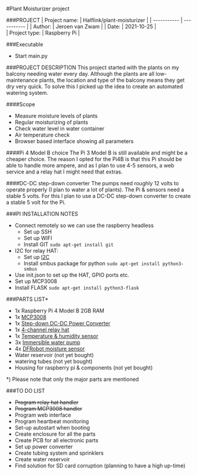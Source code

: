 #Plant Moisturizer project

###PROJECT
| Project name: | Halflink/plant-moisturizer |
| ----------- | ----------- |
| Author: | Jeroen van Zwam |
| Date: | 2021-10-25 |  
| Project type: | Raspberry Pi |

###Executable
* Start main.py 

###PROJECT DESCRIPTION
This project started with the plants on my balcony needing water every day.
Although the plants are all low- maintenance plants, the location and type of the balcony means they get dry very quick.
To solve this I picked up the idea to create an automated watering system.

####Scope
* Measure moisture levels of plants
* Regular moisturizing of plants
* Check water level in water container
* Air temperature check 
* Browser based interface showing all parameters

####Pi 4 Model B choice
The Pi 3 Model B is still available and might be a cheaper choice. The reason I opted for the Pi4B is that this Pi 
should be able to handle more ampere, and as I plan to use 4-5 sensors, a web service and a relay hat I might need 
that extras.

####DC-DC step-down converter
The pumps need roughly 12 volts to operate properly (I plan to water a lot of plants). The Pi & sensors need a stable 5 volts. 
For this I plan to use a DC-DC step-down converter to create a stable 5 volt for the Pi. 
 
###PI INSTALLATION NOTES
* Connect remotely so we can use the raspberry headless
  * Set up SSH 
  * Set up WIFI
  * Install GIT `sudo apt-get install git`
* I2C for relay HAT:
  * Set up [I2C](https://wiki.52pi.com/index.php?title=DockerPi_4_Channel_Relay_SKU:_EP-0099)
  * Install smbus package for python `sudo apt-get install python3-smbus`
* Use init.json to set up the HAT, GPIO ports etc.
* Set up MCP3008
* Install FLASK `sudo apt-get install python3-flask`

###PARTS LIST*
* 1x Raspberry Pi 4 Model B 2GB RAM
* 1x [MCP3008](https://elektronicavoorjou.nl/product/mcp3008/)
* 1x [Step-down DC-DC Power Converter](https://www.robotshop.com/eu/en/step-down-dc-dc-power-converter-25w.html)
* 1x [4-channel relay hat](https://www.robotshop.com/eu/en/4-channel-relay-hat-raspberry-pi-3b-3b2b.html)
* 1x [Temperature & humidity sensor](https://www.robotshop.com/eu/en/dht22-temperature-humidity-sensor.html)
* 3x [Immersible water pump](https://www.robotshop.com/eu/en/immersible-water-pump-water-tube.html)
* 4x [DFRobot moisture sensor](https://www.robotshop.com/eu/en/dfrobot-moisture-sensor.html)
* Water reservoir (not yet bought)
* watering tubes (not yet bought)
* Housing for raspberry pi & components (not yet bought)

*) Please note that only the major parts are mentioned

###TO DO LIST
* ~~Program relay hat handler~~ 
* ~~Program MCP3008 handler~~
* Program web interface
* Program heartbeat monitoring
* Set-up autostart when booting
* Create enclosure for all the parts
* Create PCB for all electronic parts
* Set up power converter
* Create tubing system and sprinklers
* Create water reservoir
* Find solution for SD card corruption (planning to have a high up-time)